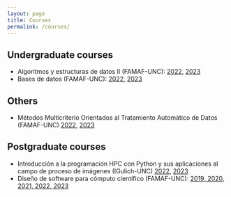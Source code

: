 ```yaml
---
layout: page
title: Courses
permalink: /courses/
---
```


## Undergraduate courses

- Algoritmos y estructuras de datos II (FAMAF-UNC):
  [2022](https://famaf-consultas.aulavirtual.unc.edu.ar/course/view.php?id=926),
  [2023](https://famaf.aulavirtual.unc.edu.ar/enrol/index.php?id=22)
- Bases de datos (FAMAF-UNC):
  [2022](https://famaf-consultas.aulavirtual.unc.edu.ar/course/view.php?id=998),
  [2023](https://famaf.aulavirtual.unc.edu.ar/course/view.php?id=187&section=0)

## Others

- Métodos Multicriterio Orientados al Tratamiento Automático de Datos (FAMAF-UNC)
  [2022](https://famaf-consultas.aulavirtual.unc.edu.ar/course/view.php?id=1018),
  [2023](https://famaf.aulavirtual.unc.edu.ar/course/view.php?id=204)


## Postgraduate courses

- Introducción a la programación HPC con Python y sus aplicaciones al campo de proceso de imágenes (IGulich-UNC)
  [2022](https://ig.conae.aulavirtual.unc.edu.ar/course/view.php?id=198),
  [2023](https://ig.conae.aulavirtual.unc.edu.ar/course/view.php?id=251)
- Diseño de software para cómputo científico (FAMAF-UNC):
  [2019, 2020, 2021, 2022, 2023](https://github.com/leliel12/diseno_sci_sfw)
